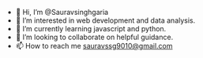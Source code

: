 - 👋 Hi, I’m @Sauravsinghgaria
- 👀 I’m interested in web development and data analysis.
- 🌱 I’m currently learning javascript and python.
- 💞️ I’m looking to collaborate on helpful guidance.
- 📫 How to reach me sauravssg9010@gmail.com

<!---
Sauravsinghgaria/Sauravsinghgaria is a ✨ special ✨ repository because its `README.md` (this file) appears on your GitHub profile.
You can click the Preview link to take a look at your changes.
--->
